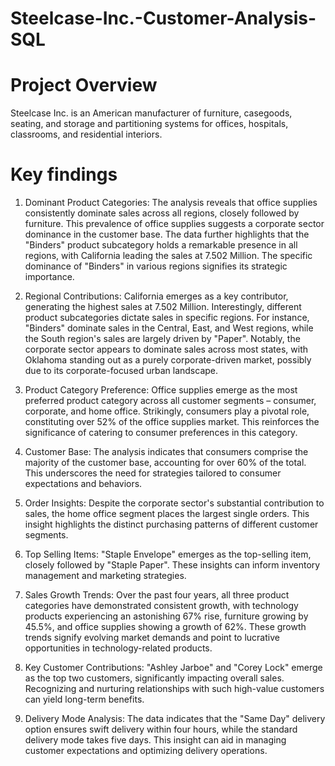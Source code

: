 # Steelcase-Inc.-Customer-Analysis-SQL

# Project Overview
Steelcase Inc. is an American manufacturer of furniture, casegoods, seating, and storage and partitioning systems for offices, hospitals, classrooms, and residential interiors.





# Key findings
1. Dominant Product Categories: The analysis reveals that office supplies consistently dominate sales across all regions, closely followed by furniture. This prevalence of office supplies suggests a corporate sector dominance in the customer base. The data further highlights that the "Binders" product subcategory holds a remarkable presence in all regions, with California leading the sales at 7.502 Million. The specific dominance of "Binders" in various regions signifies its strategic importance.

2. Regional Contributions: California emerges as a key contributor, generating the highest sales at 7.502 Million. Interestingly, different product subcategories dictate sales in specific regions. For instance, "Binders" dominate sales in the Central, East, and West regions, while the South region's sales are largely driven by "Paper". Notably, the corporate sector appears to dominate sales across most states, with Oklahoma standing out as a purely corporate-driven market, possibly due to its corporate-focused urban landscape.

3. Product Category Preference: Office supplies emerge as the most preferred product category across all customer segments – consumer, corporate, and home office. Strikingly, consumers play a pivotal role, constituting over 52% of the office supplies market. This reinforces the significance of catering to consumer preferences in this category.

4. Customer Base: The analysis indicates that consumers comprise the majority of the customer base, accounting for over 60% of the total. This underscores the need for strategies tailored to consumer expectations and behaviors.

5. Order Insights: Despite the corporate sector's substantial contribution to sales, the home office segment places the largest single orders. This insight highlights the distinct purchasing patterns of different customer segments.

6. Top Selling Items: "Staple Envelope" emerges as the top-selling item, closely followed by "Staple Paper". These insights can inform inventory management and marketing strategies.

7. Sales Growth Trends: Over the past four years, all three product categories have demonstrated consistent growth, with technology products experiencing an astonishing 67% rise, furniture growing by 45.5%, and office supplies showing a growth of 62%. These growth trends signify evolving market demands and point to lucrative opportunities in technology-related products.

8. Key Customer Contributions: "Ashley Jarboe" and "Corey Lock" emerge as the top two customers, significantly impacting overall sales. Recognizing and nurturing relationships with such high-value customers can yield long-term benefits.

9. Delivery Mode Analysis: The data indicates that the "Same Day" delivery option ensures swift delivery within four hours, while the standard delivery mode takes five days. This insight can aid in managing customer expectations and optimizing delivery operations.
